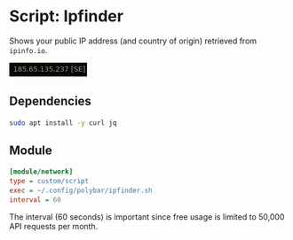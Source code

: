 # Script: Ipfinder

Shows your public IP address (and country of origin) retrieved from `ipinfo.io`.

![](screenshots/connected_vpn_up.png)

## Dependencies

```bash
sudo apt install -y curl jq
```

## Module

```ini
[module/network]
type = custom/script
exec = ~/.config/polybar/ipfinder.sh
interval = 60
```

The interval (60 seconds) is important since free usage is limited to 50,000 API requests per month. 

